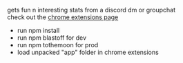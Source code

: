 gets fun n interesting stats from a discord dm or groupchat   
check out the [chrome extensions page](https://chromewebstore.google.com/detail/discodig/jdmfjjgfcajnfgibhmbacgfiiikbddoc)

- run npm install
- run npm blastoff for dev
- run npm tothemoon for prod
- load unpacked "app" folder in chrome extensions
